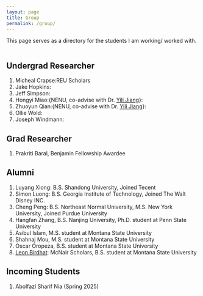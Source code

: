 ```yaml
---
layout: page
title: Group
permalink: /group/
---
```


This page serves as a directory for the students I am working/ worked with.

<hr style="clear:both;visibility: hidden;" />


## Undergrad Researcher

1. Micheal Crapse:REU Scholars
2. Jake Hopkins: 
3. Jeff Simpson: 
4. Hongyi Miao:{NENU, co-advise with Dr. [Yili Jiang](https://canlabgo.github.io/YiliJIANG/)}:  
5. Zhuoyun Qian:{NENU, co-advise with Dr. [Yili Jiang](https://canlabgo.github.io/YiliJIANG/)}:
6. Ollie Wold:
7. Joseph Windmann:
 

## Grad Researcher
1. Prakriti Baral, Benjamin Fellowship Awardee

## Alumni

1. Luyang Xiong: B.S. Shandong University, Joined Tecent
2. Simon Luong: B.S. Georgia Institute of Technology, Joined The Walt Disney INC.
3. Cheng Peng: B.S. Northeast Normal University, M.S. New York University, Joined Purdue University
4. Hangfan Zhang, B.S. Nanjing University, Ph.D. student at Penn State University
5. Asibul Islam, M.S. student at Montana State University
6. Shahnaj Mou, M.S. student at Montana State University
7. Oscar Oropeza, B.S. student at Montana State University
8. [Leon Birdhat](): McNair Scholars, B.S. student at Montana State University
   
## Incoming Students
1. Abolfazl Sharif Nia (Spring 2025)
